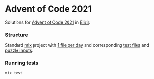 # Advent of Code 2021

Solutions for [Advent of Code 2021](https://adventofcode.com/2021) in [Elixir](https://elixir-lang.org/).

### Structure

Standard [mix](https://elixir-lang.org/getting-started/mix-otp/introduction-to-mix.html) project with [1 file per day](./lib)
and corresponding [test files](./test) and [puzzle inputs](./inputs).

### Running tests

```sh
mix test
```
